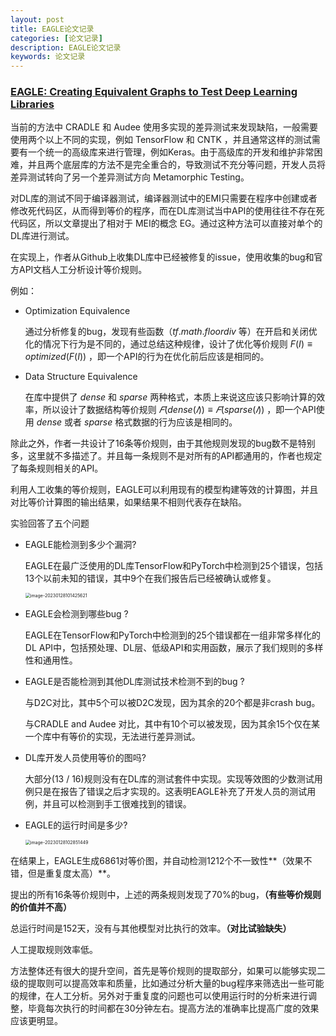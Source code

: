 ```yaml
---
layout: post
title: EAGLE论文记录
categories: [论文记录]
description: EAGLE论文记录
keywords: 论文记录
---
```




### [EAGLE: Creating Equivalent Graphs to Test Deep Learning Libraries](ningmorain.github.io/files/EAGLE.pdf)

当前的方法中 CRADLE 和 Audee 使用多实现的差异测试来发现缺陷，一般需要使用两个以上不同的实现，例如 TensorFlow 和 CNTK ，并且通常这样的测试需要有一个统一的高级库来进行管理，例如Keras。由于高级库的开发和维护非常困难，并且两个底层库的方法不是完全重合的，导致测试不充分等问题，开发人员将差异测试转向了另一个差异测试方向 Metamorphic Testing。

对DL库的测试不同于编译器测试，编译器测试中的EMI只需要在程序中创建或者修改死代码区，从而得到等价的程序，而在DL库测试当中API的使用往往不存在死代码区，所以文章提出了相对于 MEI的概念 EG。通过这种方法可以直接对单个的DL库进行测试。

在实现上，作者从Github上收集DL库中已经被修复的issue，使用收集的bug和官方API文档人工分析设计等价规则。

例如：

* Optimization Equivalence

  通过分析修复的bug，发现有些函数（$tf.math.floordiv$ 等）在开启和关闭优化的情况下行为是不同的，通过总结这种规律，设计了优化等价规则 $F(I)≡optimized(F(I))$ ，即一个API的行为在优化前后应该是相同的。

* Data Structure Equivalence

  在库中提供了 $dense$ 和 $sparse$ 两种格式，本质上来说这应该只影响计算的效率，所以设计了数据结构等价规则 $𝐹 (dense(𝐼)) ≡ 𝐹 (sparse(𝐼))$ ，即一个API使用  $dense$ 或者 $sparse$ 格式数据的行为应该是相同的。

除此之外，作者一共设计了16条等价规则，由于其他规则发现的bug数不是特别多，这里就不多描述了。并且每一条规则不是对所有的API都通用的，作者也规定了每条规则相关的API。

利用人工收集的等价规则，EAGLE可以利用现有的模型构建等效的计算图，并且对比等价计算图的输出结果，如果结果不相则代表存在缺陷。

实验回答了五个问题

* EAGLE能检测到多少个漏洞?

  EAGLE在最广泛使用的DL库TensorFlow和PyTorch中检测到25个错误，包括13个以前未知的错误，其中9个在我们报告后已经被确认或修复。

  <img src="https://ningmo.oss-cn-beijing.aliyuncs.com/img/image-20230128101425621.png" alt="image-20230128101425621" style="zoom: 50%;" />

* EAGLE会检测到哪些bug ?

  EAGLE在TensorFlow和PyTorch中检测到的25个错误都在一组非常多样化的DL API中，包括预处理、DL层、低级API和实用函数，展示了我们规则的多样性和通用性。

* EAGLE是否能检测到其他DL库测试技术检测不到的bug ?

  与D2C对比，其中5个可以被D2C发现，因为其余的20个都是非crash bug。

  与CRADLE and Audee 对比，其中有10个可以被发现，因为其余15个仅在某一个库中有等价的实现，无法进行差异测试。

* DL库开发人员使用等价的图吗?

  大部分(13 / 16)规则没有在DL库的测试套件中实现。实现等效图的少数测试用例只是在报告了错误之后才实现的。这表明EAGLE补充了开发人员的测试用例，并且可以检测到手工很难找到的错误。

* EAGLE的运行时间是多少?

  <img src="https://ningmo.oss-cn-beijing.aliyuncs.com/img/image-20230128102851449.png" alt="image-20230128102851449" style="zoom:50%;" />



在结果上，EAGLE生成6861对等价图，并自动检测1212个不一致性**（效果不错，但是重复度太高）**。

提出的所有16条等价规则中，上述的两条规则发现了70%的bug，**（有些等价规则的价值并不高）**

总运行时间是152天，没有与其他模型对比执行的效率。**（对比试验缺失）**

人工提取规则效率低。



方法整体还有很大的提升空间，首先是等价规则的提取部分，如果可以能够实现二级的提取则可以提高效率和质量，比如通过分析大量的bug程序来筛选出一些可能的规律，在人工分析。另外对于重复度的问题也可以使用运行时的分析来进行调整，毕竟每次执行的时间都在30分钟左右。提高方法的准确率比提高广度的效果应该更明显。

